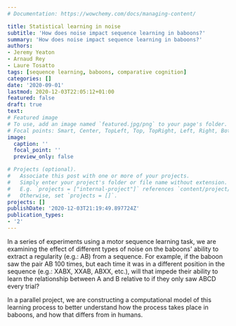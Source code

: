 ```yaml
---
# Documentation: https://wowchemy.com/docs/managing-content/

title: Statistical learning in noise
subtitle: 'How does noise impact sequence learning in baboons?'
summary: 'How does noise impact sequence learning in baboons?'
authors:
- Jeremy Yeaton
- Arnaud Rey
- Laure Tosatto
tags: [sequence learning, baboons, comparative cognition]
categories: []
date: '2020-09-01'
lastmod: 2020-12-03T22:05:12+01:00
featured: false
draft: true
text:
# Featured image
# To use, add an image named `featured.jpg/png` to your page's folder.
# Focal points: Smart, Center, TopLeft, Top, TopRight, Left, Right, BottomLeft, Bottom, BottomRight.
image:
  caption: ''
  focal_point: ''
  preview_only: false

# Projects (optional).
#   Associate this post with one or more of your projects.
#   Simply enter your project's folder or file name without extension.
#   E.g. `projects = ["internal-project"]` references `content/project/deep-learning/index.md`.
#   Otherwise, set `projects = []`.
projects: []
publishDate: '2020-12-03T21:19:49.897724Z'
publication_types:
- '2'
---
```

In a series of experiments using a motor sequence learning task, we are examining the effect of different types of noise on the baboons' ability to extract a regularity (e.g.: AB) from a sequence. For example, if the baboon saw the pair AB 100 times, but each time it was in a different position in the sequence (e.g.: XABX, XXAB, ABXX, etc.), will that impede their ability to learn the relationship between A and B relative to if they only saw ABCD every trial?

In a parallel project, we are constructing a computational model of this learning process to better understand how the process takes place in baboons, and how that differs from in humans.
